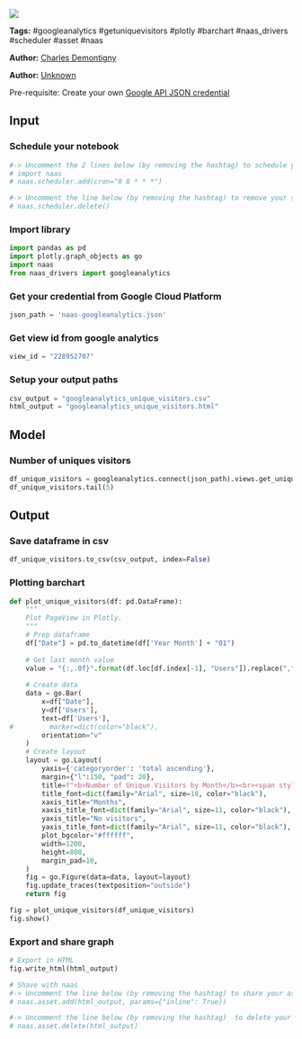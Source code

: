 <a href="https://app.naas.ai/user-redirect/naas/downloader?url=https://raw.githubusercontent.com/jupyter-naas/awesome-notebooks/master/Google%20Analytics/GoogleAnalytics_Get_unique_visitors.ipynb" target="_parent"><img src="https://naasai-public.s3.eu-west-3.amazonaws.com/open_in_naas.svg"/></a>

**Tags:** #googleanalytics #getuniquevisitors #plotly #barchart #naas_drivers #scheduler #asset #naas

**Author:** [Charles Demontigny](https://www.linkedin.com/in/charles-demontigny/)

**Author:** [Unknown](https://www.linkedin.com/company/naas-ai/)

Pre-requisite: Create your own <a href="">Google API JSON credential</a>

## Input

### Schedule your notebook


```python
#-> Uncomment the 2 lines below (by removing the hashtag) to schedule your job everyday at 8:00 AM (NB: you can choose the time of your scheduling bot)
# import naas
# naas.scheduler.add(cron="0 8 * * *")

#-> Uncomment the line below (by removing the hashtag) to remove your scheduler
# naas.scheduler.delete()
```

### Import library


```python
import pandas as pd
import plotly.graph_objects as go
import naas
from naas_drivers import googleanalytics
```

### Get your credential from Google Cloud Platform


```python
json_path = 'naas-googleanalytics.json'
```

### Get view id from google analytics


```python
view_id = "228952707"
```

### Setup your output paths


```python
csv_output = "googleanalytics_unique_visitors.csv"
html_output = "googleanalytics_unique_visitors.html"
```

## Model

### Number of uniques visitors


```python
df_unique_visitors = googleanalytics.connect(json_path).views.get_unique_visitors(view_id)
df_unique_visitors.tail(5)
```

## Output

### Save dataframe in csv


```python
df_unique_visitors.to_csv(csv_output, index=False)
```

### Plotting barchart


```python
def plot_unique_visitors(df: pd.DataFrame):
    """
    Plot PageView in Plotly.
    """
    # Prep dataframe
    df["Date"] = pd.to_datetime(df['Year Month'] + "01")
    
    # Get last month value
    value = "{:,.0f}".format(df.loc[df.index[-1], "Users"]).replace(",", " ")
    
    # Create data
    data = go.Bar(
        x=df["Date"],
        y=df['Users'],
        text=df['Users'],
#         marker=dict(color="black"),
        orientation="v"
    )
    # Create layout
    layout = go.Layout(
        yaxis={'categoryorder': 'total ascending'},
        margin={"l":150, "pad": 20},
        title=f"<b>Number of Unique Visitors by Month</b><br><span style='font-size: 13px;'>Unique visitors this month: {value}</span>",
        title_font=dict(family="Arial", size=18, color="black"),
        xaxis_title="Months",
        xaxis_title_font=dict(family="Arial", size=11, color="black"),
        yaxis_title="No visitors",
        yaxis_title_font=dict(family="Arial", size=11, color="black"),
        plot_bgcolor="#ffffff",
        width=1200,
        height=800,
        margin_pad=10,
    )
    fig = go.Figure(data=data, layout=layout)
    fig.update_traces(textposition="outside")
    return fig

fig = plot_unique_visitors(df_unique_visitors)
fig.show()
```

### Export and share graph


```python
# Export in HTML
fig.write_html(html_output)

# Shave with naas
#-> Uncomment the line below (by removing the hashtag) to share your asset with naas
# naas.asset.add(html_output, params={"inline": True})

#-> Uncomment the line below (by removing the hashtag)  to delete your asset
# naas.asset.delete(html_output)
```
